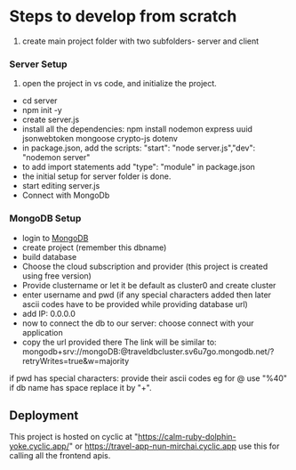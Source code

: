 # Steps to develop from scratch

1. create main project folder with two subfolders- server and client

### Server Setup

1. open the project in vs code, and initialize the project.

- cd server
- npm init -y
- create server.js
- install all the dependencies: npm install nodemon express uuid jsonwebtoken mongoose crypto-js dotenv
- in package.json, add the scripts: "start": "node server.js","dev": "nodemon server"
- to add import statements add "type": "module" in package.json
- the initial setup for server folder is done.
- start editing server.js
- Connect with MongoDb

### MongoDB Setup

- login to [MongoDB](cloud.mongodb.com)
- create project (remember this dbname)
- build database
- Choose the cloud subscription and provider (this project is created using free version)
- Provide clustername or let it be default as cluster0 and create cluster
- enter username and pwd (if any special characters added then later ascii codes have to be provided while providing database url)
- add IP: 0.0.0.0
- now to connect the db to our server: choose connect with your application
- copy the url provided there
  The link will be similar to: mongodb+srv://mongoDB:<password>@traveldbcluster.sv6u7go.mongodb.net/<dbname>?retryWrites=true&w=majority

if pwd has special characters: provide their ascii codes eg for @ use "%40"
if db name has space replace it by "+".

  
## Deployment

This project is hosted on cyclic at "https://calm-ruby-dolphin-yoke.cyclic.app/" or https://travel-app-nun-mirchai.cyclic.app use this for calling all the frontend apis. 
